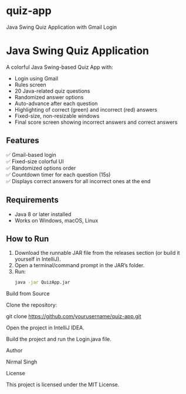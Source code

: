 # quiz-app
Java Swing Quiz Application with Gmail  Login  
# Java Swing Quiz Application

A colorful Java Swing-based Quiz App with:  
- Login using Gmail  
- Rules screen  
- 20 Java-related quiz questions  
- Randomized answer options  
- Auto-advance after each question  
- Highlighting of correct (green) and incorrect (red) answers  
- Fixed-size, non-resizable windows  
- Final score screen showing incorrect answers and correct answers  

## Features
✅ Gmail-based login  
✅ Fixed-size colorful UI  
✅ Randomized options order  
✅ Countdown timer for each question (15s)  
✅ Displays correct answers for all incorrect ones at the end  

## Requirements
- Java 8 or later installed  
- Works on Windows, macOS, Linux  

## How to Run
1. Download the runnable JAR file from the releases section (or build it yourself in IntelliJ).
2. Open a terminal/command prompt in the JAR’s folder.
3. Run:
   ```bash
   java -jar QuizApp.jar
Build from Source

Clone the repository:

git clone https://github.com/yourusername/quiz-app.git


Open the project in IntelliJ IDEA.

Build the project and run the Login.java file.

Author

Nirmal Singh

License

This project is licensed under the MIT License.
